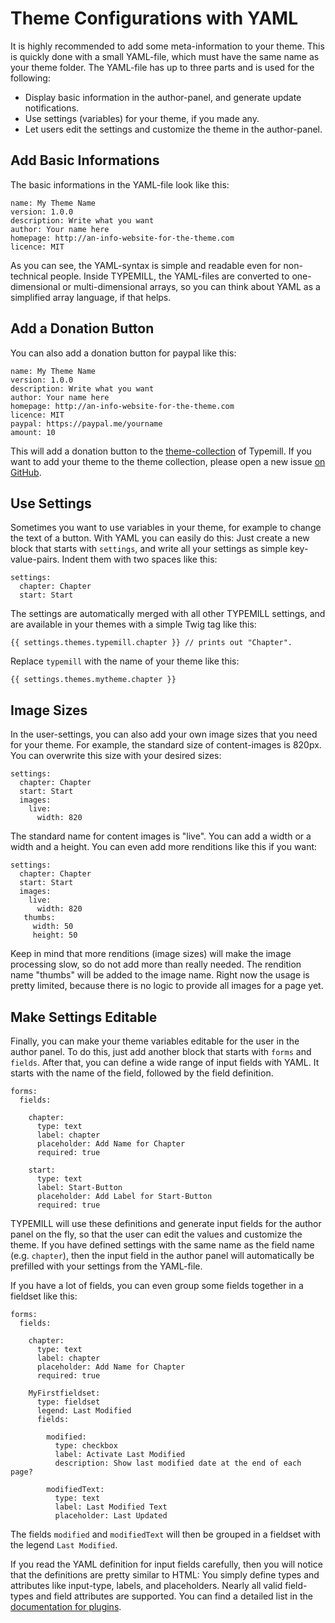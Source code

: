 # Theme Configurations with YAML

It is highly recommended to add some meta-information to your theme. This is quickly done with a small YAML-file, which must have the same name as your theme folder. The YAML-file has up to three parts and is used for the following:

* Display basic information in the author-panel, and generate update notifications.
* Use settings (variables) for your theme, if you made any.
* Let users edit the settings and customize the theme in the author-panel.

## Add Basic Informations 

The basic informations in the YAML-file look like this: 

```
name: My Theme Name
version: 1.0.0
description: Write what you want
author: Your name here
homepage: http://an-info-website-for-the-theme.com
licence: MIT
```

As you can see, the YAML-syntax is simple and readable even for non-technical people. Inside TYPEMILL, the YAML-files are converted to one-dimensional or multi-dimensional arrays, so you can think about YAML as a simplified array language, if that helps. 

## Add a Donation Button

You can also add a donation button for paypal like this:

```
name: My Theme Name
version: 1.0.0
description: Write what you want
author: Your name here
homepage: http://an-info-website-for-the-theme.com
licence: MIT
paypal: https://paypal.me/yourname
amount: 10
```

This will add a donation button to the [theme-collection](https://themes.typemill.net) of Typemill. If you want to add your theme to the theme collection, please open a new issue [on GitHub](https://github.com/typemill/typemill).

## Use Settings

Sometimes you want to use variables in your theme, for example to change the text of a button. With YAML you can easily do this: Just create a new block that starts with `settings`, and write all your settings as simple key-value-pairs. Indent them with two spaces like this: 

```
settings:
  chapter: Chapter
  start: Start
```

The settings are automatically merged with all other TYPEMILL settings, and are available in your themes with a simple Twig tag like this:

```
{{ settings.themes.typemill.chapter }} // prints out "Chapter".
```

Replace  `typemill` with the name of your theme like this:

````
{{ settings.themes.mytheme.chapter }}
````

## Image Sizes

In the user-settings, you can also add your own image sizes that you need for your theme. For example, the standard size of content-images is 820px. You can overwrite this size with your desired sizes:

```
settings:
  chapter: Chapter
  start: Start
  images:
    live:
      width: 820
```

The  standard name for content images is "live". You can add a width or a width and a height. You can even add more renditions like this if you want:

```
settings:
  chapter: Chapter
  start: Start
  images:
    live:
      width: 820
   thumbs:
     width: 50
     height: 50
```

Keep in mind that more renditions (image sizes) will make the image processing slow, so do not add more than really needed. The rendition name "thumbs" will be added to the image name. Right now the usage is pretty limited, because there is no logic to provide all images for a page yet.

## Make Settings Editable

Finally, you can make your theme variables editable for the user in the author panel. To do this, just add another block that starts with `forms` and `fields`. After that, you can define a wide range of input fields with YAML. It starts with the name of the field, followed by the field definition. 

```
forms:
  fields:

    chapter:
      type: text
      label: chapter
      placeholder: Add Name for Chapter
      required: true

    start:
      type: text
      label: Start-Button
      placeholder: Add Label for Start-Button
      required: true
```

TYPEMILL will use these definitions and generate input fields for the author panel on the fly, so that the user can edit the values and customize the theme. If you have defined settings with the same name as the field name (e.g. `chapter`), then the input field in the author panel will automatically be prefilled with your settings from the YAML-file. 

If you have a lot of fields, you can even group some fields together in a fieldset like this:

````
forms:
  fields:

    chapter:
      type: text
      label: chapter
      placeholder: Add Name for Chapter
      required: true

    MyFirstfieldset:
      type: fieldset
      legend: Last Modified
      fields:

        modified:
          type: checkbox
          label: Activate Last Modified
          description: Show last modified date at the end of each page?

        modifiedText:
          type: text
          label: Last Modified Text
          placeholder: Last Updated

````

The fields `modified` and `modifiedText` will then be grouped in a fieldset with the legend `Last Modified`.

If you read the YAML definition for input fields carefully, then you will notice that the definitions are pretty similar to HTML: You simply define types and attributes like input-type, labels, and placeholders. Nearly all valid field-types and field attributes are supported. You can find a detailed list in the [documentation for plugins](/plugin-developers/documentation/field-overview).
